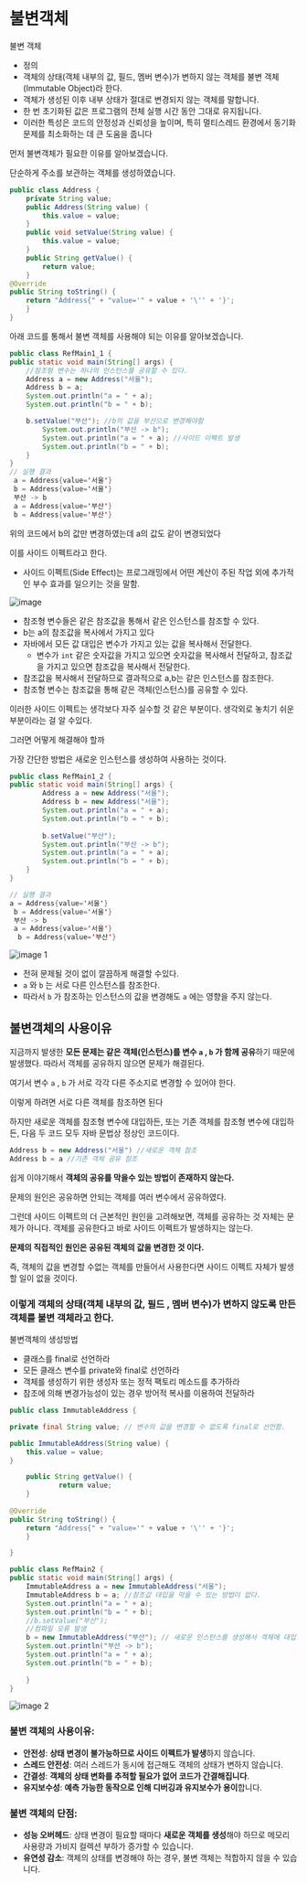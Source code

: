 # 불변객체

불변 객체 

- 정의
- 객체의 상태(객체 내부의 값, 필드, 멤버 변수)가 변하지 않는 객체를 불변 객체(Immutable Object)라 한다.
- 객체가 생성된 이후 내부 상태가 절대로 변경되지 않는 객체를 말합니다.
- 한 번 초기화된 값은 프로그램의 전체 실행 시간 동안 그대로 유지됩니다.
- 이러한 특성은 코드의 안정성과 신뢰성을 높이며, 특히 멀티스레드 환경에서 동기화 문제를 최소화하는 데 큰 도움을 줍니다

먼저 불변객체가 필요한 이유를 알아보겠습니다. 

단순하게 주소를 보관하는 객체를 생성하였습니다.

```java
public class Address {
    private String value;
    public Address(String value) { 
        this.value = value;
    }
    public void setValue(String value) { 
        this.value = value;
    }
    public String getValue() { 
        return value;
    }
@Override 
public String toString() { 
    return "Address{" + "value='" + value + '\'' + '}';
    } 
}
```

아래 코드를 통해서 불변 객체를 사용해야 되는 이유를 알아보겠습니다.

```java
public class RefMain1_1 {
public static void main(String[] args) { 
	//참조형 변수는 하나의 인스턴스를 공유할 수 있다.
	Address a = new Address("서울");
	Address b = a;
	System.out.println("a = " + a);
	System.out.println("b = " + b);

	b.setValue("부산"); //b의 값을 부산으로 변경해야함 
		System.out.println("부산 -> b");
		System.out.println("a = " + a); //사이드 이펙트 발생
		System.out.println("b = " + b);
	} 
}
// 실행 결과
 a = Address{value='서울'}
 b = Address{value='서울'} 
 부산 -> b 
 a = Address{value='부산'} 
 b = Address{value='부산'}
```

위의 코드에서 b의 값만 변경하였는데  a의 값도 같이 변경되었다 

이를 사이드 이펙트라고 한다.

- 사이드 이펙트(Side Effect)는 프로그래밍에서 어떤 계산이 주된 작업 외에 추가적인 부수 효과를 일으키는 것을 말함.

![image](https://github.com/user-attachments/assets/58d6dc91-96be-4b65-9978-691c8015ecc2)


- 참조형 변수들은 같은 참조값을 통해서 같은 인스턴스를 참조할 수 있다.
- b는 a의 참조값을 복사에서 가지고 있다
- 자바에서 모든 값 대입은 변수가 가지고 있는 값을 복사해서 전달한다.
    - 변수가 `int` 같은 숫자값을 가지고 있으면 숫자값을 복사해서 전달하고, 참조값을 가지고 있으면 참조값을 복사해서 전달한다.
- 참조값을 복사해서 전달하므로 결과적으로 a,b는 같은 인스턴스를 참조한다.
- 참조형 변수는 참조값을 통해 같은 객체(인스턴스)를 공유할 수 있다.

이러한 사이드 이펙트는 생각보다 자주 실수할 것 같은 부분이다.  생각외로 놓치기 쉬운 부분이라는 걸 알 수있다.

그러면 어떻게 해결해야 할까

가장 간단한 방법은 새로운 인스턴스를 생성하여 사용하는 것이다.

```java
public class RefMain1_2 {
public static void main(String[] args) { 
		Address a = new Address("서울");
		Address b = new Address("서울");
		System.out.println("a = " + a);
		System.out.println("b = " + b);
	
		b.setValue("부산");
		System.out.println("부산 -> b");
		System.out.println("a = " + a);
		System.out.println("b = " + b);
	} 
}

// 실행 결과
a = Address{value='서울'}
 b = Address{value='서울'} 
 부산 -> b 
 a = Address{value='서울'}
  b = Address{value='부산'}
```

![image 1](https://github.com/user-attachments/assets/bfcc8cf4-d471-45fb-bdf1-eef37f299e17)


- 전혀 문제될 것이 없이 깔끔하게 해결할 수있다.
- `a` 와 `b` 는 서로 다른 인스턴스를 참조한다.
- 따라서 `b` 가 참조하는 인스턴스의 값을 변경해도 `a` 에는 영향을 주지 않는다.

## 불변객체의 사용이유

지금까지 발생한 **모든 문제는 같은 객체(인스턴스)를 변수 `a` , `b` 가 함께 공유**하기 때문에 발생했다. 따라서 객체를 공유하지 않으면 문제가 해결된다. 

여기서 변수 `a` , `b` 가 서로 각각 다른 주소지로 변경할 수 있어야 한다.

이렇게 하려면 서로 다른 객체를 참조하면 된다

하지만 새로운 객체를 참조형 변수에 대입하든, 또는 기존 객체를 참조형 변수에 대입하든, 다음 두 코드 모두 자바 문법상 정상인 코드이다.

```java
Address b = new Address("서울") //새로운 객체 참조 
Address b = a //기존 객체 공유 참조
```

쉽게 이야기해서 **객체의 공유를 막을수 있는 방법이 존재하지 않는다.**

문제의 원인은 공유하면 안되는 객체를 여러 변수에서 공유하였다. 

그런데 사이드 이펙트의 더 근본적인 원인을 고려해보면, 객체를 공유하는 것 자체는 문제가 아니다. 객체를 공유한다고 바로 사이드 이펙트가 발생하지는 않는다. 

**문제의 직접적인 원인은 공유된 객체의 값을 변경한 것 이다.**

즉, 객체의 값을 변경할 수없는 객체를 만들어서 사용한다면 사이드 이펙트 자체가 발생할 일이 없을 것이다.

### 이렇게 객체의 상태(객체 내부의 값, 필드 , 멤버 변수)가 변하지 않도록 만든 객체를 불변 객체라고 한다.

불변객체의 생성방법

- 클래스를 final로 선언하라
- 모든 클래스 변수를 private와 final로 선언하라
- 객체를 생성하기 위한 생성자 또는 정적 팩토리 메소드를 추가하라
- 참조에 의해 변경가능성이 있는 경우 방어적 복사를 이용하여 전달하라

```java
public class ImmutableAddress {

private final String value; // 변수의 값을 변경할 수 없도록 final로 선언함.

public ImmutableAddress(String value) { 
	this.value = value;
}

	public String getValue() { 
			return value;
	}
	
@Override 
public String toString() { 
	return "Address{" + "value='" + value + '\'' + '}';
	}

}
```

```java
public class RefMain2 {
public static void main(String[] args) { 
	ImmutableAddress a = new ImmutableAddress("서울");
	ImmutableAddress b = a; //참조값 대입을 막을 수 있는 방법이 없다.
	System.out.println("a = " + a);
	System.out.println("b = " + b);
	//b.setValue("부산"); 
	//컴파일 오류 발생 
	b = new ImmutableAddress("부산"); // 새로운 인스턴스를 생성해서 객체에 대입한다.
	System.out.println("부산 -> b");
	System.out.println("a = " + a);
	System.out.println("b = " + b);
	
	} 
}
```

![image 2](https://github.com/user-attachments/assets/cba601bc-1c23-45dc-8952-5883da1f37f9)



### 불변 객체의 사용이유:

- **안전성**: **상태 변경이 불가능하므로 사이드 이펙트가 발생**하지 않습니다.
- **스레드 안전성**:  여러 스레드가 동시에 접근해도 객체의 상태가 변하지 않습니다.
- **간결성**: **객체의 상태 변화를 추적할 필요가 없어 코드가 간결해집니다**.
- **유지보수성**: **예측 가능한 동작으로 인해 디버깅과 유지보수가 용이**합니다.

### 불변 객체의 단점:

- **성능 오버헤드**: 상태 변경이 필요할 때마다 **새로운 객체를 생성**해야 하므로 메모리 사용량과 가비지 컬렉션 부하가 증가할 수 있습니다.
- **유연성 감소**: 객체의 상태를 변경해야 하는 경우, 불변 객체는 적합하지 않을 수 있습니다.
